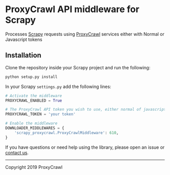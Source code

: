 # ProxyCrawl API middleware for Scrapy

Processes [Scrapy](http://scrapy.org/) requests using [ProxyCrawl](https://proxycrawl.com) services either with Normal or Javascript tokens


## Installation

Clone the repository inside your Scrapy project and run the following:

```bash
python setup.py install
```

In your Scrapy `settings.py` add the following lines:

```python
# Activate the middleware
PROXYCRAWL_ENABLED = True

# The ProxyCrawl API token you wish to use, either normal of javascript token
PROXYCRAWL_TOKEN = 'your token'

# Enable the middleware
DOWNLOADER_MIDDLEWARES = {
    'scrapy_proxycrawl.ProxyCrawlMiddleware': 610,
}
```

If you have questions or need help using the library, please open an issue or [contact us](https://proxycrawl.com/contact).

---

Copyright 2019 ProxyCrawl
